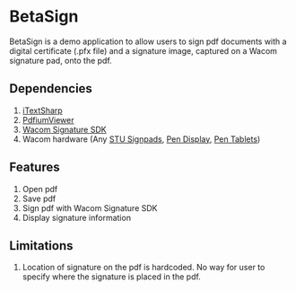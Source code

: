 # BetaSign
BetaSign is a demo application to allow users to sign pdf documents with a digital certificate (.pfx file) and a signature image, captured on a Wacom signature pad, onto the pdf.


## Dependencies
1. [iTextSharp](https://www.nuget.org/packages/iTextSharp/)
2. [PdfiumViewer](https://www.nuget.org/packages/PdfiumViewer/)
3. [Wacom Signature SDK](http://signature.wacom.eu/products/software/software-development-kits-sdks/)
4. Wacom hardware (Any [STU Signpads](http://www.wacom.com/en-sg/enterprise/business-solutions/hardware/signature-pads), [Pen Display](http://www.wacom.com/en-sg/enterprise/business-solutions/hardware/pen-displays), [Pen Tablets](http://www.wacom.com/en-sg/products/pen-tablets))

## Features
1. Open pdf
2. Save pdf
3. Sign pdf with Wacom Signature SDK
4. Display signature information

## Limitations
1. Location of signature on the pdf is hardcoded. No way for user to specify where the signature is placed in the pdf.
